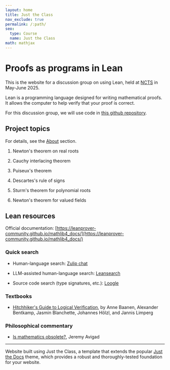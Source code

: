 ```yaml
---
layout: home
title: Just the Class
nav_exclude: true
permalink: /:path/
seo:
  type: Course
  name: Just the Class
math: mathjax
---
```


# Proofs as programs in Lean

This is the website for a discussion group on using Lean, held at [NCTS](https://ncts.ntu.edu.tw/) in May-June 2025.


Lean is a programming language designed for writing mathematical proofs.
It allows the computer to help verify that your proof is correct.


For this discussion group, we will use code in [this github repository](https://github.com/harryrichman/glimpse-of-lean/blob/master/GlimpseOfLean/Introduction.lean).


## Project topics

For details, see the [About](about/) section.

1. Newton's theorem on real roots

2. Cauchy interlacing theorem

3. Puiseux's theorem

4. Descartes's rule of signs

5. Sturm's theorem for polynomial roots

6. Newton's theorem for valued fields


## Lean resources

Official documentation: [https://leanprover-community.github.io/mathlib4_docs/](https://leanprover-community.github.io/mathlib4_docs/)


### Quick search
- Human-language search:
[Zulip chat](https://leanprover.zulipchat.com/)

- LLM-assisted human-language search:
[Leansearch](https://leansearch.net/)

- Source code search (type signatures, etc.): 
[Loogle](https://loogle.lean-lang.org/)

### Textbooks

- [Hitchhiker's Guide to Logical Verification](https://lean-forward.github.io/hitchhikers-guide/2023/), by Anne Baanen, Alexander Bentkamp, Jasmin Blanchette, Johannes Hölzl, and Jannis Limperg

### Philosophical commentary

- [Is mathematics obsolete?](https://www.andrew.cmu.edu/user/avigad/Talks/obsolete.pdf), Jeremy Avigad

----

Website built using
Just the Class, a template that extends the popular [Just the Docs](https://github.com/just-the-docs/just-the-docs) theme, which provides a robust and thoroughly-tested foundation for your website.


